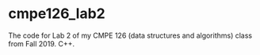 # cmpe126_lab2
The code for Lab 2 of my CMPE 126 (data structures and algorithms) class from Fall 2019. C++.
